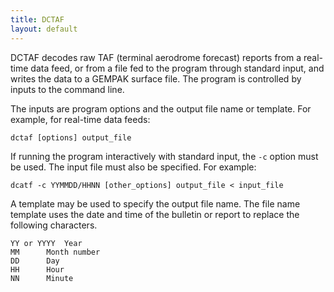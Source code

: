 ```yaml
---
title: DCTAF
layout: default
---
```



DCTAF decodes raw TAF (terminal aerodrome forecast) reports from a
real-time data feed, or from a file fed to the program through
standard input, and writes the data to a GEMPAK surface file.  The
program is controlled by inputs to the command line.

The inputs are program options and the output file name or template.
For example, for real-time data feeds:

	dctaf [options] output_file

If running the program interactively with standard input, the `-c`
option must be used.  The input file must also be specified.
For example:

	dcatf -c YYMMDD/HHNN [other_options] output_file < input_file

A template may be used to specify the output file name.  The file
name template uses the date and time of the bulletin or report
to replace the following characters.

	YY or YYYY	Year
	MM		Month number
	DD		Day
	HH		Hour
	NN		Minute

